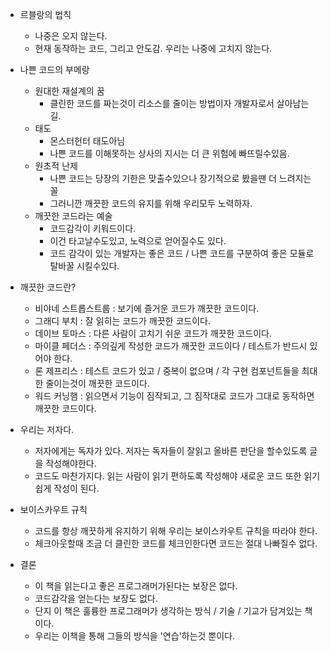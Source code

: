 - 르블랑의 법칙
	- 나중은 오지 않는다.
	- 현재 동작하는 코드, 그리고 안도감. 우리는 나중에 고치지 않는다.

- 나쁜 코드의 부메랑
	- 원대한 재설계의 꿈
		- 클린한 코드를 짜는것이 리소스를 줄이는 방법이자 개발자로서 살아남는 길.
	- 태도
		- 몬스터헌터 태도아님
		- 나쁜 코드를 이해못하는 상사의 지시는 더 큰 위험에 빠뜨릴수있음.
	- 원초적 난제
		- 나쁜  코드는 당장의 기한은 맞출수있으나 장기적으로 봤을땐 더 느려지는 꼴
		- 그러니깐 깨끗한 코드의 유지를 위해 우리모두 노력하자.
	- 깨끗한 코드라는 예술
		- 코드감각이 키워드이다.
		- 이건 타고날수도있고, 노력으로 얻어질수도 있다.
		- 코드 감각이 있는 개발자는 좋은 코드 / 나쁜 코드를 구분하여 좋은 모듈로 탈바꿀 시킬수있다.
- 깨끗한 코드란?
	- 비야네 스트롭스트룹 : 보기에 즐거운 코드가 깨끗한 코드이다.
	- 그래디 부치 : 잘 읽히는 코드가 깨끗한 코드이다.
	- 데이브 토마스 : 다른 사람이 고치기 쉬운 코드가 깨끗한 코드이다.
	- 마이클 페더스 : 주의깊게 작성한 코드가 깨끗한 코드이다 / 테스트가 반드시 있어야 한다.
	- 론 제프리스 : 테스트 코드가 있고 / 중복이 없으며 / 각 구현 컴포넌트들을 최대한 줄이는것이 깨끗한 코드이다.
	- 워드 커닝햄 : 읽으면서 기능이 짐작되고, 그 짐작대로 코드가 그대로 동작하면 깨끗한 코드이다.
- 우리는 저자다.
	- 저자에게는 독자가 있다. 저자는 독자들이 잘읽고 올바른 판단을 할수있도록 글을 작성해야한다.
	- 코드도 마찬가지다. 읽는 사람이 읽기  편하도록 작성해야 새로운 코드 또한 읽기 쉽게 작성이 된다.
- 보이스카우트 규칙
	- 코드를 항상 깨끗하게 유지하기 위해 우리는 보이스카우트 규칙을 따라야 한다.
	- 체크아웃할때 조금 더 클린한 코드를 체크인한다면 코드는 절대 나빠질수 없다.
- 결론
	- 이 책을 읽는다고 좋은 프로그래머가된다는 보장은 없다.
	- 코드감각을 얻는다는 보장도 없다.
	- 단지 이 책은 훌륭한 프로그래머가 생각하는 방식 / 기술 / 기교가 담겨있는 책이다.
	- 우리는 이책을 통해 그들의 방식을 '연습'하는것 뿐이다.